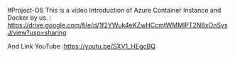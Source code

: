 #Project-OS
This is a video Introduction of Azure Container Instance and Docker by us.
: https://drive.google.com/file/d/1f2YWuk4eKZwHCcmtWMMlPT2N8xOnSvsJ/view?usp=sharing


And Link YouTube
:https://youtu.be/SXV1_HEgcBQ
